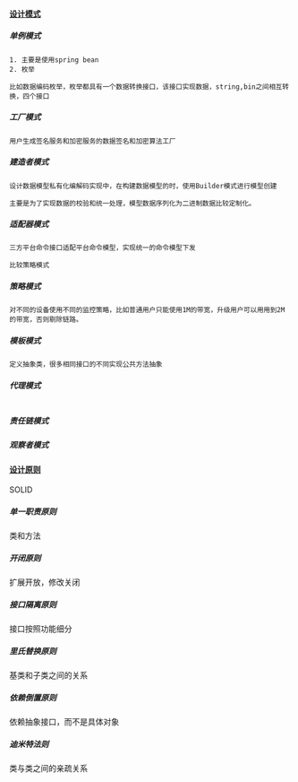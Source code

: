 #### [设计模式](https://www.liaoxuefeng.com/wiki/1252599548343744/1281319090782242)
##### 单例模式
```
1. 主要是使用spring bean
2. 枚举

比如数据编码枚举，枚举都具有一个数据转换接口，该接口实现数据，string,bin之间相互转换，四个接口
```

##### 工厂模式
```
用户生成签名服务和加密服务的数据签名和加密算法工厂

```
##### 建造者模式
```
设计数据模型私有化编解码实现中，在构建数据模型的时，使用Builder模式进行模型创建

主要是为了实现数据的校验和统一处理，模型数据序列化为二进制数据比较定制化。
```
##### 适配器模式
```
三方平台命令接口适配平台命令模型，实现统一的命令模型下发

比较策略模式
```
##### 策略模式
```
对不同的设备使用不同的监控策略，比如普通用户只能使用1M的带宽，升级用户可以用用到2M的带宽，否则剔除链路。

```

##### 模板模式
```
定义抽象类，很多相同接口的不同实现公共方法抽象

```
##### 代理模式
```

```
##### 责任链模式


##### 观察者模式



#### [设计原则](https://www.cnblogs.com/huansky/p/13700861.html)
SOLID
##### 单一职责原则
类和方法
##### 开闭原则
扩展开放，修改关闭
##### 接口隔离原则
接口按照功能细分
##### 里氏替换原则
基类和子类之间的关系
##### 依赖倒置原则
依赖抽象接口，而不是具体对象
##### 迪米特法则
类与类之间的亲疏关系